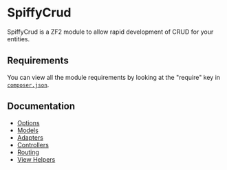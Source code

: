 # SpiffyCrud

SpiffyCrud is a ZF2 module to allow rapid development of CRUD for your entities.

## Requirements

You can view all the module requirements by looking at the "require" key in 
[`composer.json`](https://github.com/spiffyjr/spiffy-crud/blob/master/composer.json).

## Documentation

* [Options](https://github.com/spiffyjr/spiffy-crud/blob/master/doc/options.md)
* [Models](https://github.com/spiffyjr/spiffy-crud/blob/master/doc/models.md)
* [Adapters](https://github.com/spiffyjr/spiffy-crud/blob/master/doc/adapters.md)
* [Controllers](https://github.com/spiffyjr/spiffy-crud/blob/master/doc/controllers.md)
* [Routing](https://github.com/spiffyjr/spiffy-crud/blob/master/doc/routing.md)
* [View Helpers](https://github.com/spiffyjr/spiffy-crud/blob/master/doc/view-helpers.md)
